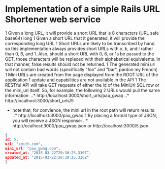 # Implementation of a simple Rails URL Shortener web service

1   Given a long URL, it will provide a short URL that is 8 characters (URL safe base64) long
1   Given a short URL that it generated, it will provide the corresponding long URL
1   Short URLs are likely to be transcribed by hand, so this
implementation always provides short URLs with o, b, and l rather than
0, 6, and 1. Also, should a short URL with 0, 6, or 1s be passed to the
GET, those characters will be replaced with their alphabetical
equivalents. In that manner, false results should not be returned.
1   The generated mini url will not contain bad words (specifically "foo" and "bar", pardon my French)
1   Mini URLs are created from the page displayed from the ROOT URL of the application
1   update and capabilities are not available in the API 
1   The RESTful API will take GET requests of either the id of the
MiniUrl SQL row or the mini_url itself. So, for example, the following
2 URLs would pull the same information:
..*   http://localhost:3000/short_urls/pau_gwaq
..*   http://localhost:3000/short_urls/5
* note that, for convience, the mini url in the root path will return
results:
..*   http://localhost:3000/pau_gwaq
1 By placing a format type of JSON, you will receive a JSON response:
..* http://ocalhost:3000/pau_gwaq.json or http://ocalhost:3000/5.json
```JSON
{
id: 5,
url: "smith.com",
mini_url: "pau_gwaq.com",
created_at: "2015-03-22T20:30:25.330Z",
updated_at: "2015-03-22T20:30:25.330Z"
}
```
  

